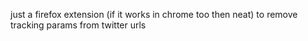 just a firefox extension (if it works in chrome too then neat) to remove tracking params from twitter urls